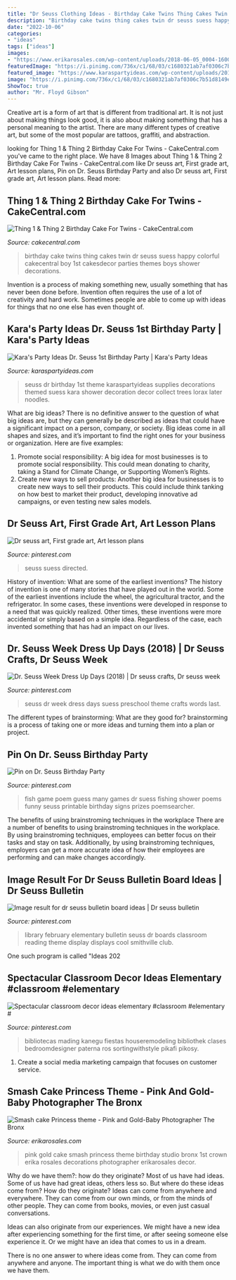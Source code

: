 ```yaml
---
title: "Dr Seuss Clothing Ideas - Birthday Cake Twins Thing Cakes Twin Dr Seuss Suess Happy Colorful Cakecentral Boy 1st Cakesdecor Parties Themes Boys Shower Decorations"
description: "Birthday cake twins thing cakes twin dr seuss suess happy colorful cakecentral boy 1st cakesdecor parties themes boys shower decorations"
date: "2022-10-06"
categories:
- "ideas"
tags: ["ideas"]
images:
- "https://www.erikarosales.com/wp-content/uploads/2018-06-05_0004-1600x1101.jpg"
featuredImage: "https://i.pinimg.com/736x/c1/68/03/c1680321ab7af0306c7b51d8149e37b9--drawing-projects-art-projects.jpg"
featured_image: "https://www.karaspartyideas.com/wp-content/uploads/2012/05/577750_3873184067648_1220067794_33623766_1550447019_n_600x925.jpg"
image: "https://i.pinimg.com/736x/c1/68/03/c1680321ab7af0306c7b51d8149e37b9--drawing-projects-art-projects.jpg"
ShowToc: true
author: "Mr. Floyd Gibson"
---
```



Creative art is a form of art that is different from traditional art. It is not just about making things look good, it is also about making something that has a personal meaning to the artist. There are many different types of creative art, but some of the most popular are tattoos, graffiti, and abstraction.

	

		
looking for Thing 1 &amp; Thing 2 Birthday Cake For Twins - CakeCentral.com you've came to the right place. We have 8 Images about Thing 1 &amp; Thing 2 Birthday Cake For Twins - CakeCentral.com like Dr seuss art, First grade art, Art lesson plans, Pin on Dr. Seuss Birthday Party and also Dr seuss art, First grade art, Art lesson plans. Read more:
		
    
## Thing 1 &amp; Thing 2 Birthday Cake For Twins - CakeCentral.com

<img loading=lazy src="https://cdn001.cakecentral.com/gallery/2015/03/900_869020R30K_thing-1-amp-thing-2-birthday-cake-for-twins.jpg" onerror="this.onerror=null;this.src='https://tse4.mm.bing.net/th?id=OIP.tCdmHFf520Nnoj3vlEasvwHaMI&amp;pid=15.1';" alt="Thing 1 &amp; Thing 2 Birthday Cake For Twins - CakeCentral.com">

_Source: cakecentral.com_

>birthday cake twins thing cakes twin dr seuss suess happy colorful cakecentral boy 1st cakesdecor parties themes boys shower decorations. 

	

Invention is a process of making something new, usually something that has never been done before. Invention often requires the use of a lot of creativity and hard work. Sometimes people are able to come up with ideas for things that no one else has even thought of.

    
## Kara&#039;s Party Ideas Dr. Seuss 1st Birthday Party | Kara&#039;s Party Ideas

<img loading=lazy src="https://www.karaspartyideas.com/wp-content/uploads/2012/05/577750_3873184067648_1220067794_33623766_1550447019_n_600x925.jpg" onerror="this.onerror=null;this.src='https://tse2.mm.bing.net/th?id=OIP.spyKNn_AQPVoVfUl5YntngHaLa&amp;pid=15.1';" alt="Kara&#039;s Party Ideas Dr. Seuss 1st Birthday Party | Kara&#039;s Party Ideas">

_Source: karaspartyideas.com_

>seuss dr birthday 1st theme karaspartyideas supplies decorations themed suess kara shower decoration decor collect trees lorax later noodles. 

	

What are big ideas?
There is no definitive answer to the question of what big ideas are, but they can generally be described as ideas that could have a significant impact on a person, company, or society. Big ideas come in all shapes and sizes, and it’s important to find the right ones for your business or organization. Here are five examples: 
1. Promote social responsibility: A big idea for most businesses is to promote social responsibility. This could mean donating to charity, taking a Stand for Climate Change, or Supporting Women’s Rights. 
2. Create new ways to sell products: Another big idea for businesses is to create new ways to sell their products. This could include think tanking on how best to market their product, developing innovative ad campaigns, or even testing new sales models. 

    
## Dr Seuss Art, First Grade Art, Art Lesson Plans

<img loading=lazy src="https://i.pinimg.com/736x/c1/68/03/c1680321ab7af0306c7b51d8149e37b9--drawing-projects-art-projects.jpg" onerror="this.onerror=null;this.src='https://tse3.mm.bing.net/th?id=OIP.Z-K1wKNu8GZWGyqAx9F5LQHaJ4&amp;pid=15.1';" alt="Dr seuss art, First grade art, Art lesson plans">

_Source: pinterest.com_

>seuss suess directed. 

	

History of invention: What are some of the earliest inventions?
The history of invention is one of many stories that have played out in the world. Some of the earliest inventions include the wheel, the agricultural tractor, and the refrigerator. In some cases, these inventions were developed in response to a need that was quickly realized. Other times, these inventions were more accidental or simply based on a simple idea. Regardless of the case, each invented something that has had an impact on our lives.

    
## Dr. Seuss Week Dress Up Days (2018) | Dr Seuss Crafts, Dr Seuss Week

<img loading=lazy src="https://i.pinimg.com/736x/b4/50/5a/b4505af29cef4d1528aa90856e5a8505.jpg" onerror="this.onerror=null;this.src='https://tse1.mm.bing.net/th?id=OIP.Y1gUUVN_Itv3Pa0NqWUpawHaJ3&amp;pid=15.1';" alt="Dr. Seuss Week Dress Up Days (2018) | Dr seuss crafts, Dr seuss week">

_Source: pinterest.com_

>seuss dr week dress days suess preschool theme crafts words last. 

	

The different types of brainstorming: What are they good for?
brainstorming is a process of taking one or more ideas and turning them into a plan or project.

    
## Pin On Dr. Seuss Birthday Party

<img loading=lazy src="https://i.pinimg.com/736x/65/7e/ae/657eae8c2c4ed3707189281c8dee259b--fish-games-dr-suess.jpg" onerror="this.onerror=null;this.src='https://tse3.mm.bing.net/th?id=OIP.tVYvJNla0VrwQjpjlh8kLAHaJ3&amp;pid=15.1';" alt="Pin on Dr. Seuss Birthday Party">

_Source: pinterest.com_

>fish game poem guess many games dr suess fishing shower poems funny seuss printable birthday signs prizes poemsearcher. 

	

The benefits of using brainstroming techniques in the workplace
There are a number of benefits to using brainstroming techniques in the workplace. By using brainstroming techniques, employees can better focus on their tasks and stay on task. Additionally, by using brainstroming techniques, employers can get a more accurate idea of how their employees are performing and can make changes accordingly.

    
## Image Result For Dr Seuss Bulletin Board Ideas | Dr Seuss Bulletin

<img loading=lazy src="https://i.pinimg.com/736x/05/9b/ac/059bacb7448ad05fd35013fbbbe1a45a--elementary-library-library-displays.jpg" onerror="this.onerror=null;this.src='https://tse2.mm.bing.net/th?id=OIP.1xZ4z6PffhHJ_NEmtvQ3cAHaJ6&amp;pid=15.1';" alt="Image result for dr seuss bulletin board ideas | Dr seuss bulletin">

_Source: pinterest.com_

>library february elementary bulletin seuss dr boards classroom reading theme display displays cool smithville club. 

	

One such program is called "Ideas 202
    
## Spectacular Classroom Decor Ideas Elementary #classroom #elementary #

<img loading=lazy src="https://i.pinimg.com/736x/74/db/94/74db94bf8aca6bcddb09eb80a1cf07c9.jpg" onerror="this.onerror=null;this.src='https://tse4.mm.bing.net/th?id=OIP.AvKbe_r1ElXxTeIObaZYZgHaJ3&amp;pid=15.1';" alt="Spectacular classroom decor ideas elementary #classroom #elementary #">

_Source: pinterest.com_

>bibliotecas mading kanegu fiestas houseremodeling bibliothek clases bedroomdesigner paterna ros sortingwithstyle pikafi pikosy. 

	

1. Create a social media marketing campaign that focuses on customer service.

    
## Smash Cake Princess Theme - Pink And Gold-Baby Photographer The Bronx

<img loading=lazy src="https://www.erikarosales.com/wp-content/uploads/2018-06-05_0004-1600x1101.jpg" onerror="this.onerror=null;this.src='https://tse4.mm.bing.net/th?id=OIP.H9v6jEzlXpaulnSyXdw6NQHaFG&amp;pid=15.1';" alt="Smash cake Princess theme - Pink and Gold-Baby Photographer The Bronx">

_Source: erikarosales.com_

>pink gold cake smash princess theme birthday studio bronx 1st crown erika rosales decorations photographer erikarosales decor. 

	

Why do we have them?: how do they originate?
Most of us have had ideas. Some of us have had great ideas, others less so. But where do these ideas come from? How do they originate?
Ideas can come from anywhere and everywhere. They can come from our own minds, or from the minds of other people. They can come from books, movies, or even just casual conversations.

Ideas can also originate from our experiences. We might have a new idea after experiencing something for the first time, or after seeing someone else experience it. Or we might have an idea that comes to us in a dream.

There is no one answer to where ideas come from. They can come from anywhere and anyone. The important thing is what we do with them once we have them.

